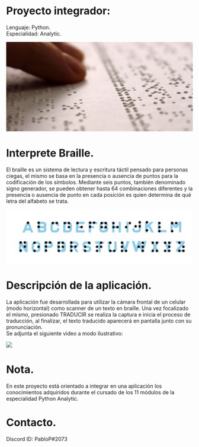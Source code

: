 # Proyecto integrador:
Lenguaje: Python.\
Especialidad: Analytic.

![Analytic banner](Info/braille.jpg)

# Interprete Braille.
  El braille es un sistema de lectura y escritura táctil pensado para personas ciegas, el mismo se basa en la presencia o ausencia de puntos para la codificación de los símbolos. Mediante seis puntos, también denominado signo generador, se pueden obtener hasta 64 combinaciones diferentes y la presencia o ausencia de punto en cada posición es quien determina de qué letra del alfabeto se trata.
  
![Analytic banner](Info/braillee.jpg)

# Descripción de la aplicación.
La aplicación fue desarrollada para utilizar la cámara frontal de un celular (modo horizontal) como scanner de un texto en braille. Una vez focalizado el mismo, presionado TRADUCIR se realiza la captura e inicia el proceso de traducción, al finalizar, el texto traducido aparecerá en pantalla junto con su pronunciación.\
Se adjunta el siguiente video a modo ilustrativo: 

[![](https://markdown-videos.deta.dev/youtube/kwdBLwiKBo4)](https://youtu.be/kwdBLwiKBo4)


# Nota.
En este proyecto está orientado a integrar en una aplicación los conocimientos adquiridos durante el cursado de los 11 módulos de la especialidad Python Analytic.


# Contacto.
Discord ID: PabloP#2073
